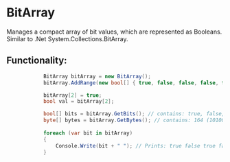 # BitArray
Manages a compact array of bit values, which are represented as Booleans. Similar to .Net System.Collections.BitArray.
## Functionality:
```c#
            BitArray bitArray = new BitArray();
            bitArray.AddRange(new bool[] { true, false, false, false, false, true});

            bitArray[2] = true;
            bool val = bitArray[2];

            bool[] bits = bitArray.GetBits(); // contains: true, false, true, false, false, true
            byte[] bytes = bitArray.GetBytes(); // contains: 164 (10100100)
            
            foreach (var bit in bitArray)
            {
                Console.Write(bit + " "); // Prints: true false true false false true 
            }       
``` 
